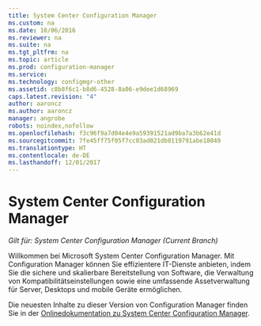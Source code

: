 ```yaml
---
title: System Center Configuration Manager
ms.custom: na
ms.date: 10/06/2016
ms.reviewer: na
ms.suite: na
ms.tgt_pltfrm: na
ms.topic: article
ms.prod: configuration-manager
ms.service: 
ms.technology: configmgr-other
ms.assetid: c8b8f6c1-b8d6-4528-8a06-e9dee1d68969
caps.latest.revision: "4"
author: aaroncz
ms.author: aaroncz
manager: angrobe
robots: noindex,nofollow
ms.openlocfilehash: f3c96f9a7d04e4e9a59391521ad9ba7a3b62e41d
ms.sourcegitcommit: 7fe45ff75f05f7cc03ad021db8119791abe18049
ms.translationtype: HT
ms.contentlocale: de-DE
ms.lasthandoff: 12/01/2017
---
```

# <a name="system-center-configuration-manager"></a>System Center Configuration Manager

*Gilt für: System Center Configuration Manager (Current Branch)*

Willkommen bei Microsoft System Center Configuration Manager. Mit Configuration Manager können Sie effizientere IT-Dienste anbieten, indem Sie die sichere und skalierbare Bereitstellung von Software, die Verwaltung von Kompatibilitätseinstellungen sowie eine umfassende Assetverwaltung für Server, Desktops und mobile Geräte ermöglichen.  

 Die neuesten Inhalte zu dieser Version von Configuration Manager finden Sie in der [Onlinedokumentation zu System Center Configuration Manager](https://go.microsoft.com/fwlink/?LinkID=533344).
